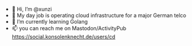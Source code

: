 - 👋 Hi, I’m @xunzi
- 👀 My day job is operating cloud infrastructure for a major German telco
- 🌱 I’m currently learning Golang
- 📫 you can reach me on Mastodon/ActivityPub https://social.konsolenknecht.de/users/cd
<!---
xunzi/xunzi is a ✨ special ✨ repository because its `README.md` (this file) appears on your GitHub profile.
You can click the Preview link to take a look at your changes.
--->
